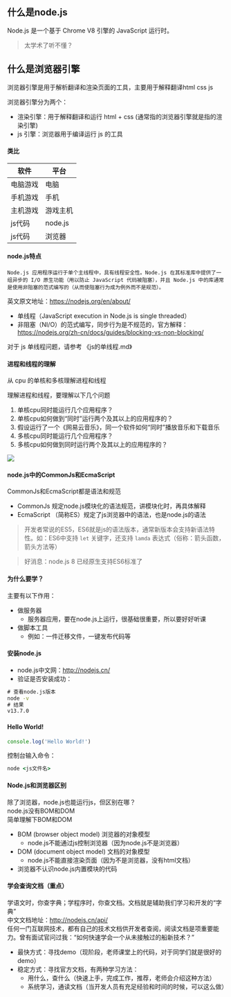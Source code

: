 ## 什么是node.js
Node.js 是一个基于 Chrome V8 引擎的 JavaScript 运行时。

> 太学术了听不懂？

## 什么是浏览器引擎
浏览器引擎是用于解析翻译和渲染页面的工具，主要用于解释翻译html css js

浏览器引擎分为两个：

- 渲染引擎：用于解释翻译和运行 html + css (通常指的浏览器引擎就是指的渲染引擎)
- js 引擎：浏览器用于编译运行 js 的工具

#### 类比
软件 | 平台
---|---
电脑游戏 | 电脑
手机游戏 | 手机
主机游戏 | 游戏主机
js代码 | node.js
js代码 | 浏览器

#### node.js特点
```
Node.js 应用程序运行于单个主线程中，具有线程安全性。Node.js 在其标准库中提供了一组异步的 I/O 原生功能（用以防止 JavaScript 代码被阻塞），并且 Node.js 中的库通常是使用非阻塞的范式编写的（从而使阻塞行为成为例外而不是规范）。
```
英文原文地址：https://nodejs.org/en/about/

- 单线程（JavaScript execution in Node.js is single threaded）
- 非阻塞（NI/O）的范式编写，同步行为是不规范的，官方解释：https://nodejs.org/zh-cn/docs/guides/blocking-vs-non-blocking/

对于 js 单线程问题，请参考 《js的单线程.md》

#### 进程和线程的理解
从 cpu 的单核和多核理解进程和线程

理解进程和线程，要理解以下几个问题

1. 单核cpu同时能运行几个应用程序？
2. 单核cpu如何做到“同时”运行两个及其以上的应用程序的？
3. 假设运行了一个《网易云音乐》，同一个软件如何“同时”播放音乐和下载音乐
4. 多核cpu同时能运行几个应用程序？
5. 多核cpu如何做到同时运行两个及其以上的应用程序的？

![](img/7.png)

#### node.js中的CommonJs和EcmaScript
CommonJs和EcmaScript都是语法和规范
- CommonJs 规定node.js模块化的语法规范，讲模块化时，再具体解释
- EcmaScript （简称ES）规定了js浏览器中的语法，也是node.js的语法
> 开发者常说的ES5，ES6就是js的语法版本，通常新版本会支持新语法特性。如：ES6中支持 ```let``` 关键字，还支持 ```lamda``` 表达式（俗称：箭头函数，箭头方法等）

> 好消息：node.js 8 已经原生支持ES6标准了

#### 为什么要学？
主要有以下作用：
- 做服务器
    - 服务器应用，要在node.js上运行，很基础很重要，所以要好好听课
- 做脚本工具
    - 例如：一件迁移文件，一键发布代码等

#### 安装node.js
- node.js中文网：http://nodejs.cn/
- 验证是否安装成功：
```bat
# 查看node.js版本
node -v
# 结果
v13.7.0
```

#### Hello World!
```javascript
console.log('Hello World!')
```
控制台输入命令： 
```cmd
node <js文件名>
```

#### Node.js和浏览器区别
除了浏览器，node.js也能运行js，但区别在哪？<br>
node.js没有BOM和DOM<br>
简单理解下BOM和DOM
- BOM (browser object model) 浏览器的对象模型
    - node.js不能通过js控制浏览器（因为node.js不是浏览器）
- DOM (document object model) 文档的对象模型
    - node.js不能直接渲染页面（因为不是浏览器，没有html文档）
- 浏览器不认识node.js内置模块的代码

#### 学会查询文档（重点）
学语文时，你查字典；学程序时，你查文档。文档就是辅助我们学习和开发的“字典”<br>
中文文档地址：http://nodejs.cn/api/<br>
任何一门互联网技术，都有自己的技术文档供开发者查阅，阅读文档是项重要能力。曾有面试官问过我：“如何快速学会一个从未接触过的船新技术？”
- 最快方式：寻找demo（现阶段，老师课堂上的代码，对于同学们就是很好的demo）
- 稳定方式：寻找官方文档，有两种学习方法：
    - 用什么，查什么（快速上手，完成工作，推荐，老师会介绍这种方法）
    - 系统学习，通读文档（当开发人员有充足经验和时间的时候，可以这么做）

